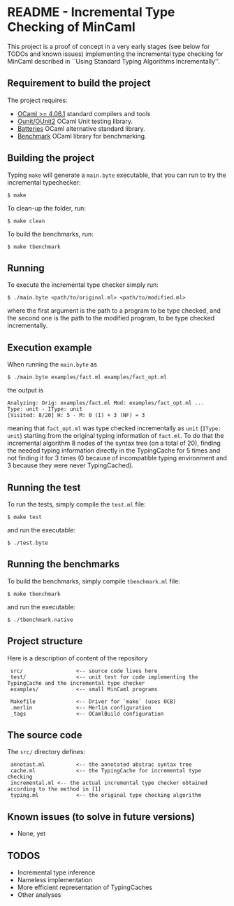 # README - Incremental Type Checking of MinCaml

This project is a proof of concept in a very early stages (see below
for TODOs and known issues) implementing the incremental type checking for MinCaml
described in ``Using Standard Typing Algorithms Incrementally''.

## Requirement to build the project #

The project requires:

- [OCaml >= 4.06.1](http://www.ocaml.org/) standard compilers and tools
- [Ounit/OUnit2](http://ounit.forge.ocamlcore.org/) OCaml Unit testing library.
- [Batteries](http://batteries.forge.ocamlcore.org/) OCaml alternative standard library.
- [Benchmark](http://ocaml-benchmark.forge.ocamlcore.org/) OCaml library for benchmarking.

## Building the project #
Typing `make` will generate a `main.byte` executable, that you can run to try the incremental typechecker:
```
$ make
```

To clean-up the folder, run:
```
$ make clean
```

To build the benchmarks, run:
```
$ make tbenchmark
```

## Running #
To execute the incremental type checker simply run:
```
$ ./main.byte <path/to/original.ml> <path/to/modified.ml>
```
where the first argument is the path to a program to be type checked, and the second one is the path to the modified program, to be type checked incrementally.

## Execution example

When running the ``main.byte`` as
```
$ ./main.byte examples/fact.ml examples/fact_opt.ml
```
the output is
```
Analyzing: Orig: examples/fact.ml Mod: examples/fact_opt.ml ...
Type: unit - IType: unit
[Visited: 8/20] H: 5 - M: 0 (I) + 3 (NF) = 3
```
meaning that ``fact_opt.ml`` was type checked incrementally as ``unit`` (``IType: unit``) starting from the original typing information of ``fact.ml``.
To do that the incremental algorithm 8 nodes of the syntax tree (on a total of 20), finding the needed typing information directly in the TypingCache for 5 times and not finding it for 3 times (0 because of incompatible typing environment and 3 because they were never TypingCached).

## Running the test #
To run the tests, simply compile the `test.ml` file:
```
$ make test
```
and run the executable:
```
$ ./test.byte
```

## Running the benchmarks #

To build the benchmarks, simply compile `tbenchmark.ml` file:
```
$ make tbenchmark
```
and run the executable:
```
$ ./tbenchmark.native
```

## Project structure #

Here is a description of content of the repository

     src/                 <-- source code lives here
     test/	              <-- unit test for code implementing the TypingCache and the incremental type checker
     examples/            <-- small MinCaml programs

     Makefile             <-- Driver for `make` (uses OCB)
     .merlin              <-- Merlin configuration
     _tags                <-- OCamlBuild configuration

## The source code

The `src/` directory defines:

     annotast.ml          <-- the annotated abstrac syntax tree
     cache.ml             <-- the TypingCache for incremental type checking
     incremental.ml <-- the actual incremental type checker obtained according to the method in [1]
     typing.ml            <-- the original type checking algorithm

## Known issues (to solve in future versions) #
- None, yet

## TODOS #
- Incremental type inference
- Nameless implementation
- More efficient representation of TypingCaches
- Other analyses
